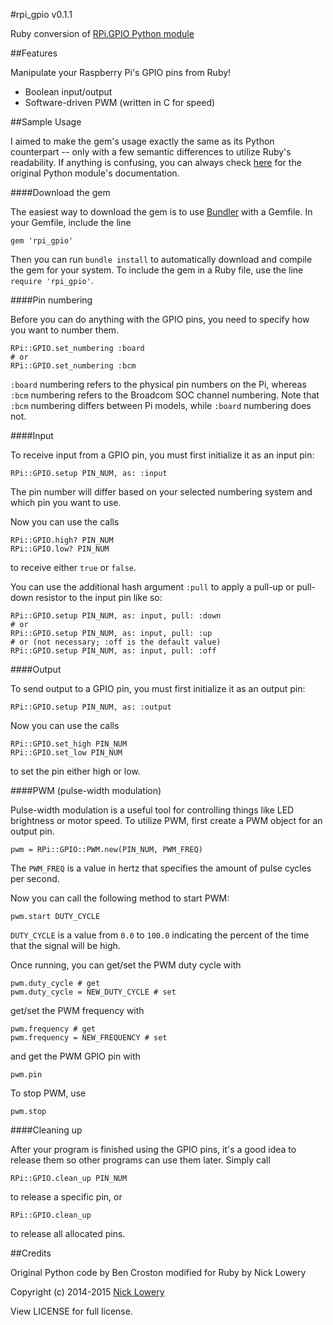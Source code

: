#rpi_gpio v0.1.1

Ruby conversion of [RPi.GPIO Python module](https://pypi.python.org/pypi/RPi.GPIO)

##Features

Manipulate your Raspberry Pi's GPIO pins from Ruby!
- Boolean input/output
- Software-driven PWM (written in C for speed)

##Sample Usage

I aimed to make the gem's usage exactly the same as its Python counterpart -- only with a few semantic differences to utilize Ruby's readability. If anything is confusing, you can always check [here](http://sourceforge.net/p/raspberry-gpio-python/wiki/Examples/) for the original Python module's documentation.

####Download the gem

The easiest way to download the gem is to use [Bundler](http://bundler.io/) with a Gemfile. In your Gemfile, include the line 
```
gem 'rpi_gpio'
```
Then you can run `bundle install` to automatically download and compile the gem for your system. To include the gem in a Ruby file, use the line `require 'rpi_gpio'`.

####Pin numbering

Before you can do anything with the GPIO pins, you need to specify how you want to number them.
```
RPi::GPIO.set_numbering :board
# or
RPi::GPIO.set_numbering :bcm
````
`:board` numbering refers to the physical pin numbers on the Pi, whereas `:bcm` numbering refers to the Broadcom SOC channel numbering. Note that `:bcm` numbering differs between Pi models, while `:board` numbering does not.

####Input

To receive input from a GPIO pin, you must first initialize it as an input pin:
```
RPi::GPIO.setup PIN_NUM, as: :input
```
The pin number will differ based on your selected numbering system and which pin you want to use.

Now you can use the calls
```
RPi::GPIO.high? PIN_NUM
RPi::GPIO.low? PIN_NUM
```
to receive either `true` or `false`.

You can use the additional hash argument `:pull` to apply a pull-up or pull-down resistor to the input pin like so:
```
RPi::GPIO.setup PIN_NUM, as: input, pull: :down
# or
RPi::GPIO.setup PIN_NUM, as: input, pull: :up
# or (not necessary; :off is the default value)
RPi::GPIO.setup PIN_NUM, as: input, pull: :off
```

####Output

To send output to a GPIO pin, you must first initialize it as an output pin:
```
RPi::GPIO.setup PIN_NUM, as: :output
```
Now you can use the calls
```
RPi::GPIO.set_high PIN_NUM
RPi::GPIO.set_low PIN_NUM
```
to set the pin either high or low.

####PWM (pulse-width modulation)

Pulse-width modulation is a useful tool for controlling things like LED brightness or motor speed. To utilize PWM, first create a PWM object for an output pin.
```
pwm = RPi::GPIO::PWM.new(PIN_NUM, PWM_FREQ)
```
The `PWM_FREQ` is a value in hertz that specifies the amount of pulse cycles per second.

Now you can call the following method to start PWM:
```
pwm.start DUTY_CYCLE
```
`DUTY_CYCLE` is a value from `0.0` to `100.0` indicating the percent of the time that the signal will be high.

Once running, you can get/set the PWM duty cycle with
```
pwm.duty_cycle # get
pwm.duty_cycle = NEW_DUTY_CYCLE # set
```
get/set the PWM frequency with
```
pwm.frequency # get
pwm.frequency = NEW_FREQUENCY # set
```
and get the PWM GPIO pin with
```
pwm.pin
```

To stop PWM, use
```
pwm.stop
```

####Cleaning up

After your program is finished using the GPIO pins, it's a good idea to release them so other programs can use them later. Simply call
```
RPi::GPIO.clean_up PIN_NUM
```
to release a specific pin, or
```
RPi::GPIO.clean_up
```
to release all allocated pins.

##Credits

Original Python code by Ben Croston modified for Ruby by Nick Lowery

Copyright (c) 2014-2015 [Nick Lowery](https://github.com/ClockVapor)

View LICENSE for full license.
